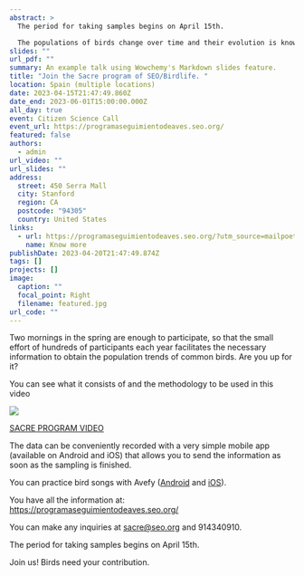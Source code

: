 ```yaml
---
abstract: >
  The period for taking samples begins on April 15th. 

  The populations of birds change over time and their evolution is known thanks to the Sacre program of SEO/BirdLife. The wide distribution of common birds requires the participation of numerous people so that the information is representative of the whole country. Thousands of volunteers have participated in this bird monitoring program since 1996, and it is important to maintain this contribution to cover more territory and also replace volunteers who cannot continue.
slides: ""
url_pdf: ""
summary: An example talk using Wowchemy's Markdown slides feature.
title: "Join the Sacre program of SEO/Birdlife. "
location: Spain (multiple locations)
date: 2023-04-15T21:47:49.860Z
date_end: 2023-06-01T15:00:00.000Z
all_day: true
event: Citizen Science Call
event_url: https://programaseguimientodeaves.seo.org/
featured: false
authors:
  - admin
url_video: ""
url_slides: ""
address:
  street: 450 Serra Mall
  city: Stanford
  region: CA
  postcode: "94305"
  country: United States
links:
  - url: https://programaseguimientodeaves.seo.org/?utm_source=mailpoet&utm_medium=email&utm_campaign=participa-en-el-programa-sacre
    name: Know more
publishDate: 2023-04-20T21:47:49.874Z
tags: []
projects: []
image:
  caption: ""
  focal_point: Right
  filename: featured.jpg
url_code: ""
---
```

Two mornings in the spring are enough to participate, so that the small effort of hundreds of participants each year facilitates the necessary information to obtain the population trends of common birds. Are you up for it?

You can see what it consists of and the methodology to be used in this video
[](https://www.youtube.com/watch?v=UU9v7ctJYRQ)

![](https://www.youtube.com/watch?v=UU9v7ctJYRQ)

[SACRE PROGRAM VIDEO](https://www.youtube.com/watch?v=UU9v7ctJYRQ)

The data can be conveniently recorded with a very simple mobile app (available on Android and iOS) that allows you to send the information as soon as the sampling is finished.

You can practice bird songs with Avefy ([Android](https://seo.org/?mailpoet_router&endpoint=track&action=click&data=WyI2NDc3ODIiLCJiMTMzZWYiLCIyOTgiLCJhYWM4ZGE5NWRlNWUiLGZhbHNlXQ) and [iOS](https://seo.org/?mailpoet_router&endpoint=track&action=click&data=WyI2NDc3ODIiLCJiMTMzZWYiLCIyOTgiLCJlZTlmMzRiZThkODEiLGZhbHNlXQ)).

You have all the information at: https://programaseguimientodeaves.seo.org/

You can make any inquiries at sacre@seo.org and 914340910.

The period for taking samples begins on April 15th.

Join us! Birds need your contribution.